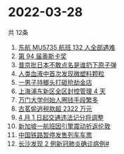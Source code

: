 # 2022-03-28
  共 12条

  <!-- BEGIN -->
  <!-- 最后更新时间:Mon Mar 28 2022 07:12:08 GMT+0000 (Coordinated Universal Time) -->
  1. [东航 MU5735 航班 132 人全部遇难](https://www.zhihu.com/search?q=东航)
1. [第 94 届奥斯卡奖](https://www.zhihu.com/search?q=奥斯卡奖)
1. [普京批日本不敢点名是谁扔下原子弹](https://www.zhihu.com/search?q=普京批日本)
1. [人类血液中首次发现微塑料颗粒](https://www.zhihu.com/search?q=微塑料)
1. [一男子持榔头打砸抢劫金店](https://www.zhihu.com/search?q=打砸抢劫金店)
1. [上海浦东新区全区封控管理 4 天](https://www.zhihu.com/search?q=上海浦东)
1. [万门大学创始人圈钱手段繁多](https://www.zhihu.com/search?q=万门大学)
1. [古茗偷逃税款超 2322 万元](https://www.zhihu.com/search?q=古茗)
1. [4 月 1 日起交通违法记分将调整](https://www.zhihu.com/search?q=交通违法)
1. [新加坡一航班因引擎震动折返伦敦](https://www.zhihu.com/search?q=新加坡航班)
1. [中国铁路暂停发售列车车票](https://www.zhihu.com/search?q=暂停发售车票)
1. [长沙发现 2 例新冠肺炎确诊病例#](https://www.zhihu.com/search?q=长沙新冠)
  <!-- END -->
  